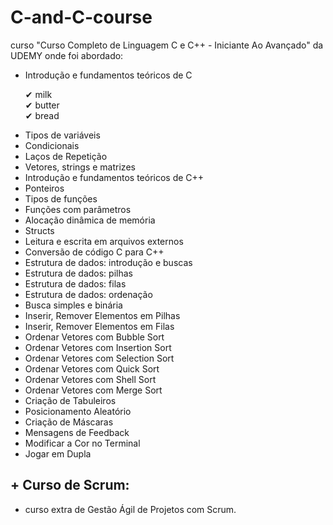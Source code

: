 # C-and-C-course
curso "Curso Completo de Linguagem C e C++ - Iniciante Ao Avançado" da UDEMY onde foi abordado:
- Introdução e fundamentos teóricos de C <p>&#10004; milk<br>&#10004; butter<br>&#10004; bread<p>
- Tipos de variáveis
- Condicionais
- Laços de Repetição
- Vetores, strings e matrizes
- Introdução e fundamentos teóricos de C++
- Ponteiros
- Tipos de funções
- Funções com parâmetros
- Alocação dinâmica de memória
- Structs
- Leitura e escrita em arquivos externos
- Conversão de código C para C++
- Estrutura de dados: introdução e buscas
- Estrutura de dados: pilhas
- Estrutura de dados: filas
- Estrutura de dados: ordenação
- Busca simples e binária
- Inserir, Remover Elementos em Pilhas
- Inserir, Remover Elementos em Filas
- Ordenar Vetores com Bubble Sort
- Ordenar Vetores com Insertion Sort
- Ordenar Vetores com Selection Sort
- Ordenar Vetores com Quick Sort
- Ordenar Vetores com Shell Sort
- Ordenar Vetores com Merge Sort
- Criação de Tabuleiros
- Posicionamento Aleatório
- Criação de Máscaras
- Mensagens de Feedback
- Modificar a Cor no Terminal
- Jogar em Dupla
## + Curso de Scrum:
- curso extra de Gestão Ágil de Projetos com Scrum.

